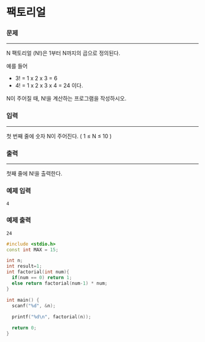 # 팩토리얼

### 문제

------

N 팩토리얼 (N!)은 1부터 N까지의 곱으로 정의된다.

예를 들어

- 3! = 1 x 2 x 3 = 6
- 4! = 1 x 2 x 3 x 4 = 24 이다.

N이 주어질 때, N!을 계산하는 프로그램을 작성하시오. 

### 입력

------

첫 번째 줄에 숫자 N이 주어진다. ( 1 ≤ N ≤ 10 ) 

### 출력

------

첫째 줄에 N!을 출력한다.

 

### 예제 입력

```
4
```

### 예제 출력

```
24
```

```c++
#include <stdio.h>
const int MAX = 15;

int n;
int result=1;
int factorial(int num){
  if(num == 0) return 1;
  else return factorial(num-1) * num;
}

int main() {
  scanf("%d", &n);
  
  printf("%d\n", factorial(n));

  return 0;
}
```